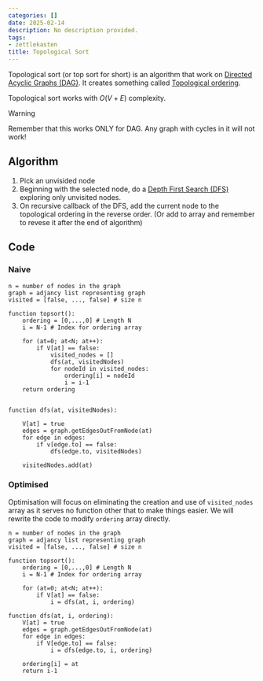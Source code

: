 ```yaml
---
categories: []
date: 2025-02-14
description: No description provided.
tags:
- zettlekasten
title: Topological Sort
---
```


Topological sort (or top sort for short) is an algorithm that work on [Directed Acyclic Graphs (DAG)](Directed%20Acyclic%20Graphs%20(DAG).md). It creates something called [Topological ordering](Topological%20ordering.md).

Topological sort works with $O(V+E)$ complexity.

> [!Warning]
> Remember that this works ONLY for DAG. Any graph with cycles in it will not work!

## Algorithm

1. Pick an unvisided node
2. Beginning with the selected node, do a [Depth First Search (DFS)](Depth%20First%20Search%20(DFS).md) exploring only unvisited nodes.
3. On recursive callback of the DFS, add the current node to the topological ordering in the reverse order. (Or add to array and remember to revese it after the end of algorithm)

## Code

### Naive

```pseudo
n = number of nodes in the graph
graph = adjancy list representing graph
visited = [false, ..., false] # size n

function topsort():
	ordering = [0,...,0] # Length N
	i = N-1 # Index for ordering array

	for (at=0; at<N; at++):
		if V[at] == false:
			visited_nodes = []
			dfs(at, visitedNodes)
			for nodeId in visited_nodes:
				ordering[i] = nodeId
				i = i-1
	return ordering


function dfs(at, visitedNodes):

	V[at] = true
	edges = graph.getEdgesOutFromNode(at)
	for edge in edges:
		if v[edge.to] == false:
			dfs(edge.to, visitedNodes)
	
	visitedNodes.add(at)
```

### Optimised

Optimisation will focus on eliminating the creation and use of `visited_nodes` array as it serves no function other that to make things easier. We will rewrite the code to modify `ordering` array directly.

```pseudo
n = number of nodes in the graph
graph = adjancy list representing graph
visited = [false, ..., false] # size n

function topsort():
	ordering = [0,...,0] # Length N
	i = N-1 # Index for ordering array

	for (at=0; at<N; at++):
		if V[at] == false:
			i = dfs(at, i, ordering)

function dfs(at, i, ordering):
	V[at] = true
	edges = graph.getEdgesOutFromNode(at)
	for edge in edges:
		if V[edge.to] == false:
			i = dfs(edge.to, i, ordering)

	ordering[i] = at
	return i-1
```